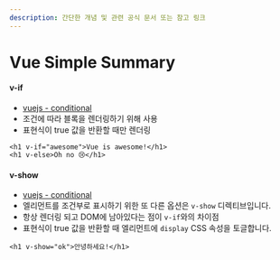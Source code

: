 ```yaml
---
description: 간단한 개념 및 관련 공식 문서 또는 참고 링크
---
```


# Vue Simple Summary

#### v-if

* [vuejs - conditional](https://kr.vuejs.org/v2/guide/conditional.html)
* 조건에 따라 블록을 렌더링하기 위해 사용
* 표현식이 true 값을 반환할 때만 렌더링

```
<h1 v-if="awesome">Vue is awesome!</h1>
<h1 v-else>Oh no 😢</h1>
```

&#x20;

#### v-show

* [vuejs - conditional](https://kr.vuejs.org/v2/guide/conditional.html)
* 엘리먼트를 조건부로 표시하기 위한 또 다른 옵션은 `v-show` 디렉티브입니다.
* 항상 렌더링 되고 DOM에 남아있다는 점이 `v-if`와의 차이점
* 표현식이 true 값을 반환할 때 엘리먼트에 `display` CSS 속성을 토글합니다.





```
<h1 v-show="ok">안녕하세요!</h1>
```
